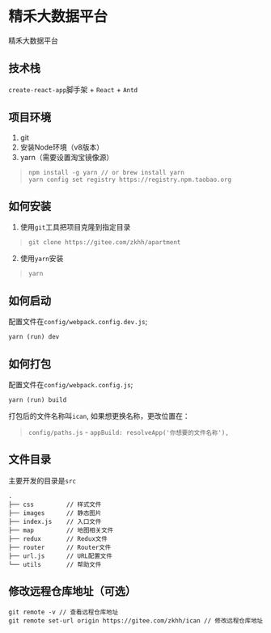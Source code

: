 # 精禾大数据平台
精禾大数据平台

## 技术栈
`create-react-app`脚手架 + `React` + `Antd`

## 项目环境
1. git
2. 安装Node环境（v8版本）
3. yarn（需要设置淘宝镜像源）
> ```
> npm install -g yarn // or brew install yarn
> yarn config set registry https://registry.npm.taobao.org
> ```


## 如何安装
1. 使用`git`工具把项目克隆到指定目录
>```
> git clone https://gitee.com/zkhh/apartment 
>```
2. 使用`yarn`安装
> ```
> yarn
> ```

## 如何启动
配置文件在`config/webpack.config.dev.js`;
```
yarn (run) dev
```
## 如何打包
配置文件在`config/webpack.config.js`;
```
yarn (run) build
```
打包后的文件名称叫`ican`, 如果想更换名称，更改位置在：
> `config/paths.js` - `appBuild: resolveApp('你想要的文件名称'),`

## 文件目录
主要开发的目录是`src`
```
.
├── css         // 样式文件
├── images      // 静态图片
├── index.js    // 入口文件
├── map         // 地图相关文件
├── redux       // Redux文件
├── router      // Router文件
├── url.js      // URL配置文件
└── utils       // 帮助文件
```

## 修改远程仓库地址（可选）
```
git remote -v // 查看远程仓库地址
git remote set-url origin https://gitee.com/zkhh/ican // 修改远程仓库地址
```